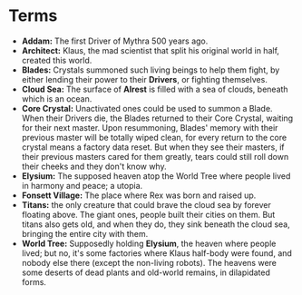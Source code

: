 # Terms

- **Addam:** The first Driver of Mythra 500 years ago. 
- **Architect:** Klaus, the mad scientist that split his original world in half, created this world. 
- **Blades:** Crystals summoned such living beings to help them fight, by either lending their power to their **Drivers**, or fighting themselves.
- **Cloud Sea:** The surface of **Alrest** is filled with a sea of clouds, beneath which is an ocean. 
- **Core Crystal:** Unactivated ones could be used to summon a Blade. When their Drivers die, the Blades returned to their Core Crystal, waiting for their next master. Upon resummoning, Blades' memory with their previous master will be totally wiped clean, for every return to the core crystal means a factory data reset. But when they see their masters, if their previous masters cared for them greatly, tears could still roll down their cheeks and they don't know why. 
- **Elysium:** The supposed heaven atop the World Tree where people lived in harmony and peace; a utopia. 
- **Fonsett Village:** The place where Rex was born and raised up. 
- **Titans:** the only creature that could brave the cloud sea by forever floating above. The giant ones, people built their cities on them. But titans also gets old, and when they do, they sink beneath the cloud sea, bringing the entire city with them. 
- **World Tree:** Supposedly holding **Elysium**, the heaven where people lived; but no, it's some factories where Klaus half-body were found, and nobody else there (except the non-living robots). The heavens were some deserts of dead plants and old-world remains, in dilapidated forms. 